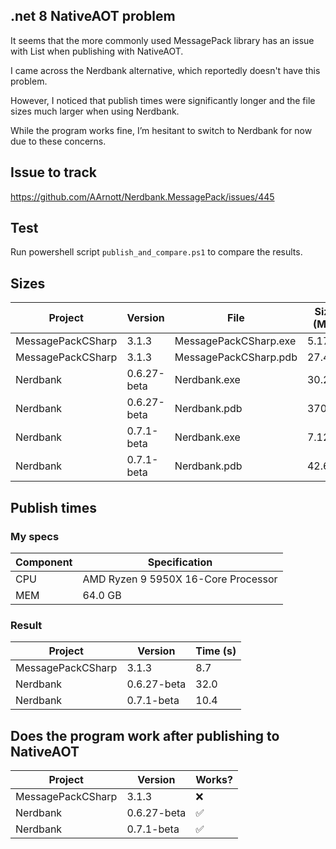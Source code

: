 ## .net 8 NativeAOT problem
It seems that the more commonly used MessagePack library has an issue with List<T> when publishing with NativeAOT.

I came across the Nerdbank alternative, which reportedly doesn't have this problem.

However, I noticed that publish times were significantly longer and the file sizes much larger when using Nerdbank.

While the program works fine, I’m hesitant to switch to Nerdbank for now due to these concerns.

## Issue to track
https://github.com/AArnott/Nerdbank.MessagePack/issues/445

## Test
Run powershell script `publish_and_compare.ps1` to compare the results.

## Sizes
| Project           | Version     |  File                 | Size (MB) |
|-------------------|-------------|-----------------------|-----------|
| MessagePackCSharp | 3.1.3       | MessagePackCSharp.exe | 5.17      |
| MessagePackCSharp | 3.1.3       | MessagePackCSharp.pdb | 27.46     |
| Nerdbank          | 0.6.27-beta | Nerdbank.exe          | 30.22     |
| Nerdbank          | 0.6.27-beta | Nerdbank.pdb          | 370.65    |
| Nerdbank          | 0.7.1-beta  | Nerdbank.exe          | 7.12      |
| Nerdbank          | 0.7.1-beta  | Nerdbank.pdb          | 42.64     |

## Publish times
### My specs
| Component | Specification                         |
|-----------|---------------------------------------|
| CPU       | AMD Ryzen 9 5950X 16-Core Processor   |
| MEM       | 64.0 GB                               |

### Result
| Project           | Version     | Time (s) |
|-------------------|-------------|----------|
| MessagePackCSharp | 3.1.3       | 8.7      |
| Nerdbank          | 0.6.27-beta | 32.0     |
| Nerdbank          | 0.7.1-beta  | 10.4     |

## Does the program work after publishing to NativeAOT
| Project           | Version     | Works?   |
|-------------------|-------------|----------|
| MessagePackCSharp | 3.1.3       | ❌      |
| Nerdbank          | 0.6.27-beta | ✅      |
| Nerdbank          | 0.7.1-beta  | ✅      |
